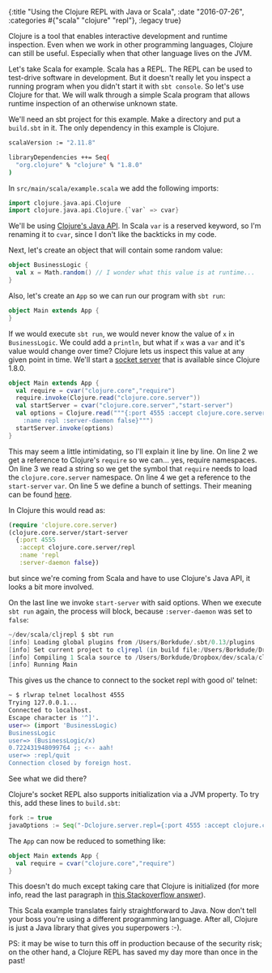 {:title "Using the Clojure REPL with Java or Scala", :date "2016-07-26", :categories #{"scala" "clojure" "repl"}, :legacy true}

Clojure is a tool that enables interactive development and runtime
inspection. Even when we work in other programming languages,
Clojure can still be useful. Especially when that other language lives
on the JVM.

Let's take Scala for example. Scala has a REPL. The REPL can be used
to test-drive software in development. But it doesn't really let you
inspect a running program when you didn't start it with `sbt
console`. So let's use Clojure for that. We will walk through a simple
Scala program that allows runtime inspection of an otherwise unknown
state.

We'll need an sbt project for this example. Make a directory and put a
`build.sbt` in it. The only dependency in this example is Clojure.

```bash
scalaVersion := "2.11.8"

libraryDependencies ++= Seq(
  "org.clojure" % "clojure" % "1.8.0"
)
```

In `src/main/scala/example.scala` we add the following imports:

``` scala
import clojure.java.api.Clojure
import clojure.java.api.Clojure.{`var` => cvar}
```

We'll be using
[Clojure's Java API](http://clojure.github.io/clojure/javadoc/).  In
Scala `var` is a reserved keyword, so I'm renaming it to `cvar`, since
I don't like the backticks in my code.

Next, let's create an object that will contain some random value:

``` scala
object BusinessLogic {
  val x = Math.random() // I wonder what this value is at runtime... 
}
```

Also, let's create an `App` so we can run our program with `sbt run`:

``` scala
object Main extends App {
}
```

If we would execute `sbt run`, we would never know the value of `x` in
`BusinessLogic`. We could add a `println`, but what if `x` was a `var`
and it's value would change over time? Clojure lets us inspect this
value at any given point in time. We'll start a
[socket server](http://clojure.org/reference/repl_and_main#_launching_a_socket_server)
that is available since Clojure 1.8.0.

``` scala
object Main extends App {
  val require = cvar("clojure.core","require")
  require.invoke(Clojure.read("clojure.core.server"))
  val startServer = cvar("clojure.core.server","start-server")
  val options = Clojure.read("""{:port 4555 :accept clojure.core.server/repl 
    :name repl :server-daemon false}""")
  startServer.invoke(options)
}
```

This may seem a little intimidating, so I'll explain it line by line.
On line 2 we get a reference to Clojure's `require` so we can... yes,
require namespaces.  On line 3 we read a string so we get the symbol
that `require` needs to load the `clojure.core.server` namespace.  On
line 4 we get a reference to the `start-server` `var`. On line 5 we
define a bunch of settings. Their meaning can be found
[here](http://clojure.org/reference/repl_and_main#_launching_a_socket_server).


In Clojure this would read as:

``` clojure
(require 'clojure.core.server)
(clojure.core.server/start-server 
  {:port 4555
   :accept clojure.core.server/repl
   :name 'repl
   :server-daemon false})
```

but since we're coming from Scala and have to use Clojure's Java API,
it looks a bit more involved.

On the last line we invoke `start-server` with said options. When we
execute `sbt run` again, the process will block,
because `:server-daemon` was set to `false`:

``` scala
~/dev/scala/cljrepl $ sbt run
[info] Loading global plugins from /Users/Borkdude/.sbt/0.13/plugins
[info] Set current project to cljrepl (in build file:/Users/Borkdude/Dropbox/dev/scala/cljrepl/)
[info] Compiling 1 Scala source to /Users/Borkdude/Dropbox/dev/scala/cljrepl/target/scala-2.11/classes...
[info] Running Main
```

This gives us the chance to connect to the socket repl with good ol' telnet:

``` bash
~ $ rlwrap telnet localhost 4555
Trying 127.0.0.1...
Connected to localhost.
Escape character is '^]'.
user=> (import 'BusinessLogic)
BusinessLogic
user=> (BusinessLogic/x)
0.722431948099764 ;; <-- aah! 
user=> :repl/quit
Connection closed by foreign host.
```

See what we did there?

Clojure's socket REPL also supports initialization via a JVM property. 
To try this, add these lines to `build.sbt`:

``` scala
fork := true
javaOptions := Seq("-Dclojure.server.repl={:port 4555 :accept clojure.core.server/repl :server-daemon false}")
```

The `App` can now be reduced to something like:

``` scala
object Main extends App {
  val require = cvar("clojure.core","require")
}
```

This doesn't do much except taking care that Clojure is initialized
(for more info, read the last paragraph in
[this Stackoverflow answer](http://stackoverflow.com/questions/2181774/calling-clojure-from-java/23555959#23555959)).

This Scala example translates fairly straightforward to Java. Now don't tell your
boss you're using a different programming language. After all, Clojure
is just a Java library that gives you superpowers :-).

PS: it may be wise to turn this off in production because of the
security risk; on the other hand, a Clojure REPL has saved my day more
than once in the past!
